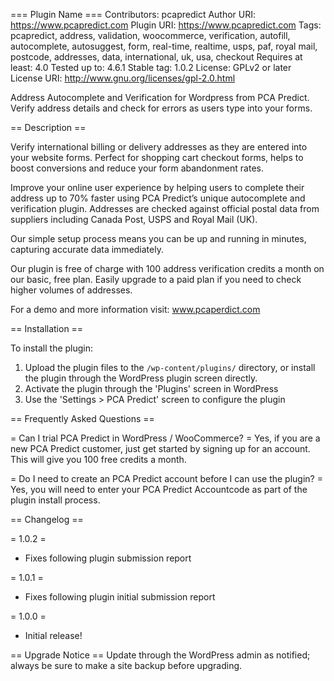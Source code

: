 === Plugin Name ===
Contributors: pcapredict
Author URI: https://www.pcapredict.com
Plugin URI: https://www.pcapredict.com
Tags: pcapredict, address, validation, woocommerce, verification, autofill, autocomplete, autosuggest, form, real-time, realtime, usps, paf, royal mail, postcode, addresses, data, international, uk, usa, checkout
Requires at least: 4.0
Tested up to: 4.6.1
Stable tag: 1.0.2
License: GPLv2 or later
License URI: http://www.gnu.org/licenses/gpl-2.0.html

Address Autocomplete and Verification for Wordpress from PCA Predict. Verify address details and check for errors as users type into your forms.

== Description ==

Verify international billing or delivery addresses as they are entered into your website forms. Perfect for shopping cart checkout forms, helps to boost conversions and reduce your form abandonment rates.

Improve your online user experience by helping users to complete their address up to 70% faster using PCA Predict’s unique autocomplete and verification plugin. Addresses are checked against official postal data from suppliers including Canada Post, USPS and Royal Mail (UK).

Our simple setup process means you can be up and running in minutes, capturing accurate data immediately.

Our plugin is free of charge with 100 address verification credits a month on our basic, free plan. Easily upgrade to a paid plan if you need to check higher volumes of addresses.

For a demo and more information visit: www.pcaperdict.com

== Installation ==

To install the plugin:

1. Upload the plugin files to the `/wp-content/plugins/` directory, or install the plugin through the WordPress plugin screen directly.
2. Activate the plugin through the 'Plugins' screen in WordPress
3. Use the 'Settings > PCA Predict' screen to configure the plugin

== Frequently Asked Questions ==

= Can I trial PCA Predict in WordPress / WooCommerce? =
Yes, if you are a new PCA Predict customer, just get started by signing up for an account. This will give you 100 free credits a month.

= Do I need to create an PCA Predict account before I can use the plugin? =
Yes, you will need to enter your PCA Predict Accountcode as part of the plugin install process.

== Changelog ==

= 1.0.2 =
* Fixes following plugin submission report

= 1.0.1 =
* Fixes following plugin initial submission report

= 1.0.0 =
* Initial release!

== Upgrade Notice ==
Update through the WordPress admin as notified; always be sure to make a site backup before upgrading.
